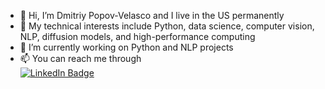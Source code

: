- 👋 Hi, I’m Dmitriy Popov-Velasco and I live in the US permanently
- 👀 My technical interests include Python, data science, computer vision, NLP, diffusion models, and high-performance computing
- 🌱 I’m currently working on Python and NLP projects
- 📫 You can reach me through  <div id="badges">
  <a href="https://www.linkedin.com/in/dmitriy-popov-velasco-1579361a3/">
    <img src="https://img.shields.io/badge/LinkedIn-blue?style=for-the-badge&logo=linkedin&logoColor=white" alt="LinkedIn Badge"/>
  </a>
  </div>

<!---
dapopov-st/dapopov-st is a ✨ special ✨ repository because its `README.md` (this file) appears on your GitHub profile.
You can click the Preview link to take a look at your changes.
--->
